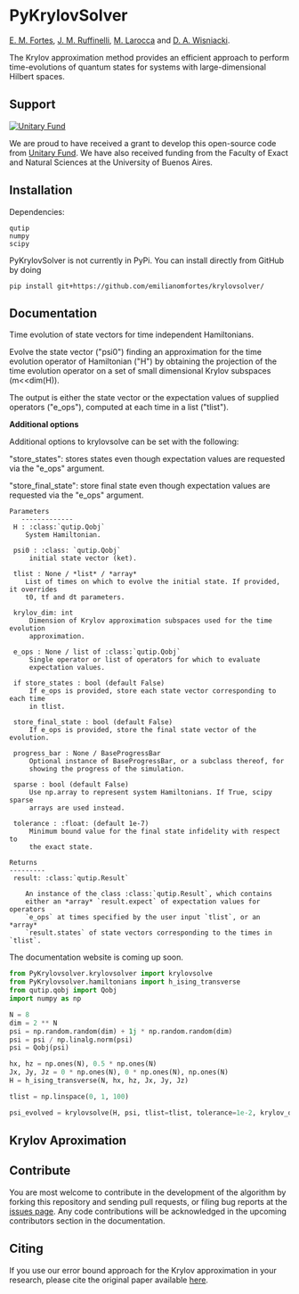 # PyKrylovSolver

[E. M. Fortes](https://github.com/emilianomfortes),
[J. M. Ruffinelli](https://github.com/ruffa),
[M. Larocca](https://scholar.google.com/citations?user=mpQ0hgwAAAAJ&hl=es)
and [D. A. Wisniacki](https://scholar.google.com/citations?user=1tZ7BqoAAAAJ&hl=es).


The Krylov approximation method provides an efficient approach to perform time-evolutions of quantum states for systems with large-dimensional Hilbert spaces. 



Support
-------

[![Unitary Fund](https://img.shields.io/badge/Supported%20By-UNITARY%20FUND-brightgreen.svg?style=flat)](https://unitary.fund)

We are proud to have received a grant to develop this open-source code from [Unitary Fund](https://unitary.fund). We have also received funding from the Faculty of Exact and Natural Sciences at the University of Buenos Aires.

Installation
-------------

Dependencies:
```text
qutip
numpy
scipy
```

PyKrylovSolver is not currently in PyPi. You can install directly from GitHub by doing
```
pip install git+https://github.com/emilianomfortes/krylovsolver/
```

Documentation
-------------

 Time evolution of state vectors for time independent Hamiltonians.

 Evolve the state vector ("psi0") finding an approximation for the time 
 evolution operator of Hamiltonian ("H") by obtaining the projection of 
 the time evolution operator on a set of small dimensional Krylov 
 subspaces (m<<dim(H)).

 The output is either the state vector or the expectation values of supplied 
 operators ("e_ops"), computed at each time in a list ("tlist"). 
 
 **Additional options**

 Additional options to krylovsolve can be set with the following:

 "store_states": stores states even though expectation values are requested
 via the "e_ops" argument.
 
 "store_final_state": store final state even though expectation values are 
 requested via the "e_ops" argument.


```text
Parameters
   -------------
 H : :class:`qutip.Qobj`
    System Hamiltonian.
    
 psi0 : :class: `qutip.Qobj`
     initial state vector (ket).

 tlist : None / *list* / *array*
    List of times on which to evolve the initial state. If provided, it overrides
    t0, tf and dt parameters.

 krylov_dim: int
     Dimension of Krylov approximation subspaces used for the time evolution
     approximation.

 e_ops : None / list of :class:`qutip.Qobj`
     Single operator or list of operators for which to evaluate
     expectation values.
     
 if store_states : bool (default False)
     If e_ops is provided, store each state vector corresponding to each time
     in tlist.
     
 store_final_state : bool (default False)
     If e_ops is provided, store the final state vector of the evolution.

 progress_bar : None / BaseProgressBar
     Optional instance of BaseProgressBar, or a subclass thereof, for
     showing the progress of the simulation.          

 sparse : bool (default False)
     Use np.array to represent system Hamiltonians. If True, scipy sparse
     arrays are used instead.

 tolerance : :float: (default 1e-7)
     Minimum bound value for the final state infidelity with respect to 
     the exact state.       

Returns
---------
 result: :class:`qutip.Result`

    An instance of the class :class:`qutip.Result`, which contains
    either an *array* `result.expect` of expectation values for operators
    `e_ops` at times specified by the user input `tlist`, or an *array* 
    `result.states` of state vectors corresponding to the times in `tlist`.        
```

The documentation website is coming up soon.

```python
from PyKrylovsolver.krylovsolver import krylovsolve
from PyKrylovsolver.hamiltonians import h_ising_transverse
from qutip.qobj import Qobj
import numpy as np

N = 8
dim = 2 ** N
psi = np.random.random(dim) + 1j * np.random.random(dim)
psi = psi / np.linalg.norm(psi)
psi = Qobj(psi)

hx, hz = np.ones(N), 0.5 * np.ones(N)
Jx, Jy, Jz = 0 * np.ones(N), 0 * np.ones(N), np.ones(N)
H = h_ising_transverse(N, hx, hz, Jx, Jy, Jz)

tlist = np.linspace(0, 1, 100)

psi_evolved = krylovsolve(H, psi, tlist=tlist, tolerance=1e-2, krylov_dim=5, progress_bar=False, sparse=True)
```

Krylov Aproximation
-------------------


Contribute
----------

You are most welcome to contribute in the development of the algorithm by forking this repository and sending pull requests, or filing bug reports at the [issues page](https://github.com/emilianomfortes/krylovsolver/issues).
Any code contributions will be acknowledged in the upcoming contributors section in the documentation.


Citing
------------

If you use our error bound approach for the Krylov approximation in your research, please cite the original paper available [here](https://arxiv.org/abs/2107.09805).
